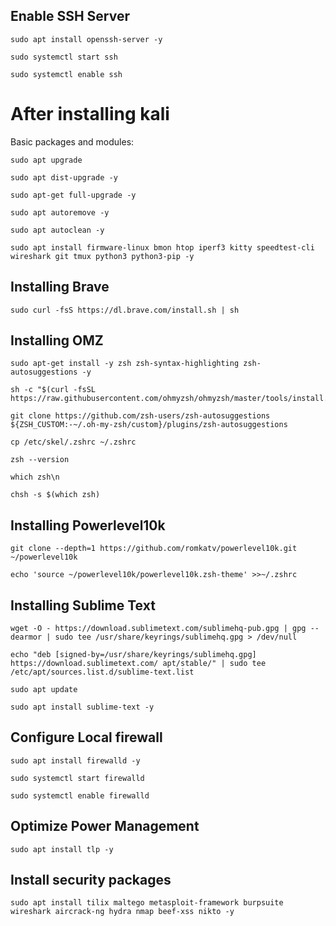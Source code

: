 ## Enable SSH Server
```
sudo apt install openssh-server -y
```
```
sudo systemctl start ssh
```
```
sudo systemctl enable ssh
```

# After installing kali

Basic packages and modules:

```
sudo apt upgrade
```
```
sudo apt dist-upgrade -y
```
```
sudo apt-get full-upgrade -y
```
```
sudo apt autoremove -y
```
```
sudo apt autoclean -y
```

```
sudo apt install firmware-linux bmon htop iperf3 kitty speedtest-cli wireshark git tmux python3 python3-pip -y
```

## Installing Brave

```
sudo curl -fsS https://dl.brave.com/install.sh | sh
```

## Installing OMZ

```
sudo apt-get install -y zsh zsh-syntax-highlighting zsh-autosuggestions -y
```

```
sh -c "$(curl -fsSL https://raw.githubusercontent.com/ohmyzsh/ohmyzsh/master/tools/install.sh)"
```

```
git clone https://github.com/zsh-users/zsh-autosuggestions ${ZSH_CUSTOM:-~/.oh-my-zsh/custom}/plugins/zsh-autosuggestions
```

```
cp /etc/skel/.zshrc ~/.zshrc
```
```
zsh --version
```
```
which zsh\n
```
```
chsh -s $(which zsh)
```

## Installing Powerlevel10k

```
git clone --depth=1 https://github.com/romkatv/powerlevel10k.git ~/powerlevel10k
```

```
echo 'source ~/powerlevel10k/powerlevel10k.zsh-theme' >>~/.zshrc
```

## Installing Sublime Text

```
wget -O - https://download.sublimetext.com/sublimehq-pub.gpg | gpg --dearmor | sudo tee /usr/share/keyrings/sublimehq.gpg > /dev/null
```

```
echo "deb [signed-by=/usr/share/keyrings/sublimehq.gpg] https://download.sublimetext.com/ apt/stable/" | sudo tee /etc/apt/sources.list.d/sublime-text.list
```

```
sudo apt update
```
```
sudo apt install sublime-text -y
```

## Configure Local firewall
```
sudo apt install firewalld -y
```
```
sudo systemctl start firewalld
```
```
sudo systemctl enable firewalld
```

## Optimize Power Management
```
sudo apt install tlp -y
```

## Install security packages
```
sudo apt install tilix maltego metasploit-framework burpsuite wireshark aircrack-ng hydra nmap beef-xss nikto -y
```